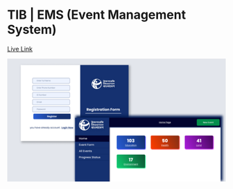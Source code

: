 # TIB | EMS (Event Management System)

<a href="">Live Link</a>

<a href="">
    <img src="./public/Cover.png" />
</a>
